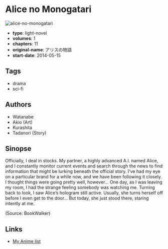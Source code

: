 # Alice no Monogatari

![alice-no-monogatari](https://cdn.myanimelist.net/images/manga/1/219213.jpg)

-   **type**: light-novel
-   **volumes**: 1
-   **chapters**: 11
-   **original-name**: アリスの物語
-   **start-date**: 2014-05-15

## Tags

-   drama
-   sci-fi

## Authors

-   Watanabe
-   Akio (Art)
-   Kurashita
-   Tadanori (Story)

## Sinopse

Officially, I deal in stocks. My partner, a highly advanced A.I. named Alice, and I constantly monitor current events and search through the news to find information that might be lurking beneath the official story. I’ve had my eye on a particular brand for a while now, and we have been following it closely. I thought things were going pretty well, however… One day, as I was leaving my room, I had the strange feeling somebody was watching me. Turning back to look, I saw Alice’s hologram still active. Usually, she turns herself off before I even get to the door… But today, she just stood there, staring intently at me.

(Source: BookWalker)

## Links

-   [My Anime list](https://myanimelist.net/manga/96420/Alice_no_Monogatari)
